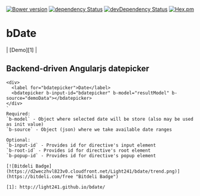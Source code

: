 [![Bower version](https://badge.fury.io/bo/bdate.svg)](http://badge.fury.io/bo/bdate)
[![dependency Status](https://david-dm.org/Light241/bdate/status.svg?branch=master)](https://david-dm.org/Light241/pretty-tiles#info=Dependencies)
[![devDependency Status](https://david-dm.org/Light241/bdate/dev-status.svg?branch=master)](https://david-dm.org/Light241/pretty-tiles#info=devDependencies)
[![Hex.pm](https://img.shields.io/hexpm/l/plug.svg)](https://github.com/Light241/bdate/blob/master/LICENSE)

bDate
=============
| [Demo][1] | 

Backend-driven Angularjs datepicker
-------------

```
<div>
  <label for="bdatepicker">Date</label>
  <bdatepicker b-input-id="bdatepicker" b-model="resultModel" b-source="demoData"></bdatepicker>
</div>
`
Required:
`b-model` - Object where selected date will be store (also may be used as init value)
`b-source` - Object (json) where we take available date ranges

Optional:
`b-input-id` - Provides id for directive's input element
`b-root-id` - Provides id for directive's root element
`b-popup-id` - Provides id for directive's popup element

[![Bitdeli Badge](https://d2weczhvl823v0.cloudfront.net/Light241/bdate/trend.png)](https://bitdeli.com/free "Bitdeli Badge")

[1]: http://light241.github.io/bdate/
